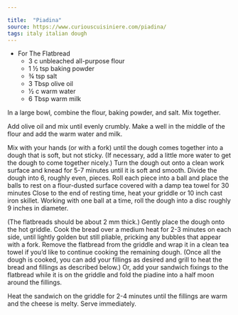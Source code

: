 ```yaml
---

title:  "Piadina"
source: https://www.curiouscuisiniere.com/piadina/
tags: italy italian dough
---
```

* For The Flatbread
  * 3 c unbleached all-purpose flour
  * 1 ½ tsp baking powder
  * ¾ tsp salt
  * 3 Tbsp olive oil
  * ½ c warm water
  * 6 Tbsp warm milk

In a large bowl, combine the flour, baking powder, and salt. Mix together.

Add olive oil and mix until evenly crumbly. Make a well in the middle of the flour and add the warm water and milk.

Mix with your hands (or with a fork) until the dough comes together into a dough that is soft, but not sticky. (If necessary, add a little more water to get the dough to come together nicely.) Turn the dough out onto a clean work surface and knead for 5-7 minutes until it is soft and smooth. Divide the dough into 6, roughly even, pieces. Roll each piece into a ball and place the balls to rest on a flour-dusted surface covered with a damp tea towel for 30 minutes Close to the end of resting time, heat your griddle or 10 inch cast iron skillet. Working with one ball at a time, roll the dough into a disc roughly 9 inches in diameter.

(The flatbreads should be about 2 mm thick.) Gently place the dough onto the hot griddle. Cook the bread over a medium heat for 2-3 minutes on each side, until lightly golden but still pliable, pricking any bubbles that appear with a fork. Remove the flatbread from the griddle and wrap it in a clean tea towel if you’d like to continue cooking the remaining dough. (Once all the dough is cooked, you can add your fillings as desired and grill to heat the bread and fillings as described below.) Or, add your sandwich fixings to the flatbread while it is on the griddle and fold the piadine into a half moon around the fillings.

Heat the sandwich on the griddle for 2-4 minutes until the fillings are warm and the cheese is melty. Serve immediately.
